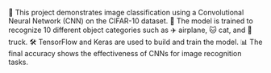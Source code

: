 📸 This project demonstrates image classification using a Convolutional Neural Network (CNN) on the CIFAR-10 dataset.
🧠 The model is trained to recognize 10 different object categories such as ✈️ airplane, 🐱 cat, and 🚚 truck.
🛠️ TensorFlow and Keras are used to build and train the model.
📊 The final accuracy shows the effectiveness of CNNs for image recognition tasks.
